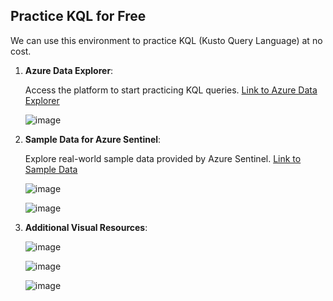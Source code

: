 ## Practice KQL for Free

We can use this environment to practice KQL (Kusto Query Language) at no cost.

1. **Azure Data Explorer**:
   
   Access the platform to start practicing KQL queries. [Link to Azure Data Explorer](https://dataexplorer.azure.com/home)

   ![image](https://github.com/user-attachments/assets/c7142f4f-ca1f-4de8-b4bd-d8715b59e41d)

3. **Sample Data for Azure Sentinel**:  

   Explore real-world sample data provided by Azure Sentinel. [Link to Sample Data](https://github.com/Azure/Azure-Sentinel/tree/master/Sample%20Data)  

   ![image](https://github.com/user-attachments/assets/d6c8ccc2-cc64-41dc-98fd-36d9296da01c)  

   ![image](https://github.com/user-attachments/assets/66bbf818-c4a4-4428-a345-90155da4450f)

5. **Additional Visual Resources**:  

   ![image](https://github.com/user-attachments/assets/21f2d296-9c7d-41ad-8cc9-fef54938da08)  

   ![image](https://github.com/user-attachments/assets/29cf4b2b-2420-48b8-9860-d4134c8ab31c)  

   ![image](https://github.com/user-attachments/assets/dea4995c-d644-4814-9974-4ad8df0c73df)

